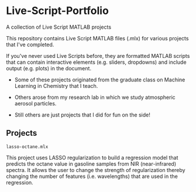 # Live-Script-Portfolio
A collection of Live Script MATLAB projects

This repository contains Live Script MATLAB files (.mlx) for various projects that I've completed.

If you've never used Live Scripts before, they are formatted MATLAB scripts that can contain interactive elements (e.g. sliders, dropdowns) and include output (e.g. plots) in the document.

* Some of these projects originated from the graduate class on Machine Learning in Chemistry that I teach.

* Others arose from my research lab in which we study atmospheric aerosol particles.

* Still others are just projects that I did for fun on the side!


## Projects

`lasso-octane.mlx`

This project uses LASSO regularization to build a regression model that predicts the octane value in gasoline samples from NIR (near-infrared) spectra. It allows the user to change the strength of regularization thereby changing the number of features (i.e. wavelengths) that are used in the regression.
